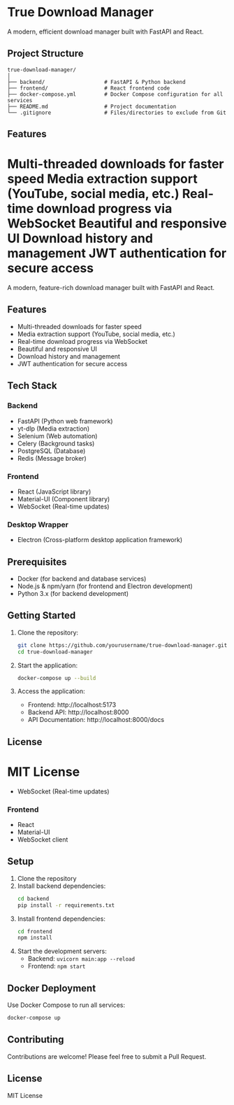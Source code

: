 # True Download Manager


A modern, efficient download manager built with FastAPI and React.

## Project Structure

```
true-download-manager/
│
├── backend/                   # FastAPI & Python backend
├── frontend/                  # React frontend code
├── docker-compose.yml         # Docker Compose configuration for all services
├── README.md                  # Project documentation
└── .gitignore                 # Files/directories to exclude from Git
```

## Features

Multi-threaded downloads for faster speed
Media extraction support (YouTube, social media, etc.)
Real-time download progress via WebSocket
Beautiful and responsive UI
Download history and management
JWT authentication for secure access
=======
A modern, feature-rich download manager built with FastAPI and React.

## Features

- Multi-threaded downloads for faster speed
- Media extraction support (YouTube, social media, etc.)
- Real-time download progress via WebSocket
- Beautiful and responsive UI
- Download history and management
- JWT authentication for secure access


## Tech Stack

### Backend
- FastAPI (Python web framework)
- yt-dlp (Media extraction)
- Selenium (Web automation)
- Celery (Background tasks)
- PostgreSQL (Database)
- Redis (Message broker)

### Frontend
- React (JavaScript library)
- Material-UI (Component library)
- WebSocket (Real-time updates)

### Desktop Wrapper
- Electron (Cross-platform desktop application framework)

## Prerequisites

- Docker (for backend and database services)
- Node.js & npm/yarn (for frontend and Electron development)
- Python 3.x (for backend development)

## Getting Started

1. Clone the repository:
   ```bash
   git clone https://github.com/yourusername/true-download-manager.git
   cd true-download-manager
   ```

2. Start the application:
   ```bash
   docker-compose up --build
   ```

3. Access the application:
   - Frontend: http://localhost:5173
   - Backend API: http://localhost:8000
   - API Documentation: http://localhost:8000/docs


## License

MIT License
=======
- WebSocket (Real-time updates)

### Frontend
- React
- Material-UI
- WebSocket client

## Setup

1. Clone the repository
2. Install backend dependencies:
   ```bash
   cd backend
   pip install -r requirements.txt
   ```
3. Install frontend dependencies:
   ```bash
   cd frontend
   npm install
   ```
4. Start the development servers:
   - Backend: `uvicorn main:app --reload`
   - Frontend: `npm start`

## Docker Deployment

Use Docker Compose to run all services:
```bash
docker-compose up
```

## Contributing

Contributions are welcome! Please feel free to submit a Pull Request.

## License

MIT License

